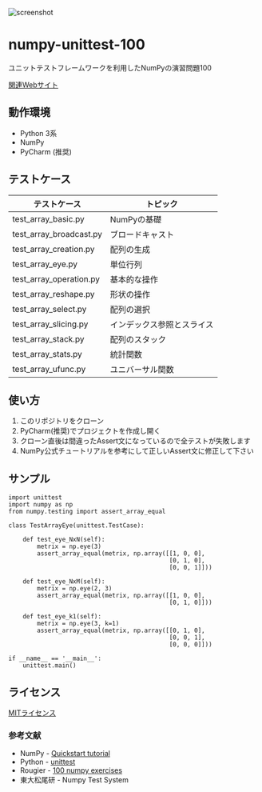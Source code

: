 ![screenshot](https://user-images.githubusercontent.com/7298626/46808489-728ee500-cda7-11e8-8715-aaf15c963b17.png)

# numpy-unittest-100
ユニットテストフレームワークを利用したNumPyの演習問題100

[関連Webサイト](https://note.mu/fookiemonster/n/n7ce86785271f)

## 動作環境
* Python 3系
* NumPy
* PyCharm (推奨)

## テストケース
| テストケース | トピック |
----|---- 
| test_array_basic.py | NumPyの基礎 |
| test_array_broadcast.py | ブロードキャスト |
| test_array_creation.py | 配列の生成 |
| test_array_eye.py | 単位行列 |
| test_array_operation.py | 基本的な操作 |
| test_array_reshape.py | 形状の操作 |
| test_array_select.py | 配列の選択 |
| test_array_slicing.py | インデックス参照とスライス |
| test_array_stack.py | 配列のスタック |
| test_array_stats.py | 統計関数 |
| test_array_ufunc.py | ユニバーサル関数 |

## 使い方
1. このリポジトリをクローン
1. PyCharm(推奨)でプロジェクトを作成し開く
1. クローン直後は間違ったAssert文になっているので全テストが失敗します
1. NumPy公式チュートリアルを参考にして正しいAssert文に修正して下さい

## サンプル
~~~
import unittest
import numpy as np
from numpy.testing import assert_array_equal

class TestArrayEye(unittest.TestCase):

    def test_eye_NxN(self):
        metrix = np.eye(3)
        assert_array_equal(metrix, np.array([[1, 0, 0],
                                             [0, 1, 0],
                                             [0, 0, 1]]))

    def test_eye_NxM(self):
        metrix = np.eye(2, 3)
        assert_array_equal(metrix, np.array([[1, 0, 0],
                                             [0, 1, 0]]))
    
    def test_eye_k1(self):
        metrix = np.eye(3, k=1)
        assert_array_equal(metrix, np.array([[0, 1, 0],
                                             [0, 0, 1],
                                             [0, 0, 0]]))

if __name__ == '__main__':
    unittest.main()
~~~

## ライセンス
[MITライセンス](https://github.com/tcnksm/tool/blob/master/LICENCE)

### 参考文献
* NumPy - [Quickstart tutorial](https://docs.scipy.org/doc/numpy/user/quickstart.html)
* Python - [unittest](https://docs.python.jp/3/library/unittest.html)
* Rougier - [100 numpy exercises](https://github.com/rougier/numpy-100)
* 東大松尾研 - Numpy Test System
